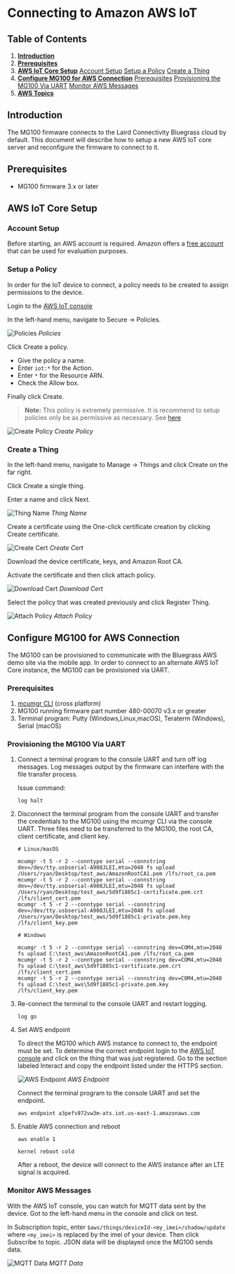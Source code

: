 # Connecting to Amazon AWS IoT

## Table of Contents

1. **[Introduction](#introduction)**
2. **[Prerequisites](#prerequisites)**
3. **[AWS IoT Core Setup](#aws-iot-core-setup)**
   [Account Setup](#account-setup)
   [Setup a Policy](#setup-a-policy)
   [Create a Thing](#create-a-thing)
4. **[Configure MG100 for AWS Connection](#configure-mg100-for-aws-connection)**
   [Prerequisites](#prerequisites)
   [Provisioning the MG100 Via UART](#provisioning-the-mg100-via-uart)
   [Monitor AWS Messages](#monitor-aws-messages)
5. **[AWS Topics](aws_topics.md)**

## Introduction

The MG100 firmware connects to the Laird Connectivity Bluegrass cloud by default. This document will describe how to setup a new AWS IoT core server and reconfigure the firmware to connect to it.

## Prerequisites

- MG100 firmware 3.x or later

## AWS IoT Core Setup

### Account Setup

Before starting, an AWS account is required. Amazon offers a [free account](https://aws.amazon.com/free) that can be used for evaluation purposes.

### Setup a Policy

In order for the IoT device to connect, a policy needs to be created to assign permissions to the device.

Login to the [AWS IoT console](https://console.aws.amazon.com/iot/)

In the left-hand menu, navigate to Secure -> Policies.

![Policies](images/aws/policies.png)
_Policies_

Click Create a policy.

- Give the policy a name.
- Enter `iot:*` for the Action.
- Enter `*` for the Resource ARN.
- Check the Allow box.

Finally click Create.

> **Note:** This policy is extremely permissive. It is recommend to setup policies only be as permissive as necessary. See [here](https://docs.aws.amazon.com/iot/latest/developerguide/device-shadow-mqtt.html?icmpid=docs_iot_console)

![Create Policy](images/aws/create_policy.png)
_Create Policy_

### Create a Thing

In the left-hand menu, navigate to Manage -> Things and click Create on the far right.

Click Create a single thing.

Enter a name and click Next.

![Thing Name](images/aws/thing_name.png)
_Thing Name_

Create a certificate using the One-click certificate creation by clicking Create certificate.

![Create Cert](images/aws/create_cert.png)
_Create Cert_

Download the device certificate, keys, and Amazon Root CA.

Activate the certificate and then click attach policy.

![Download Cert](images/aws/download_cert.png)
_Download Cert_

Select the policy that was created previously and click Register Thing.

![Attach Policy](images/aws/attach_policy.png)
_Attach Policy_

## Configure MG100 for AWS Connection

The MG100 can be provisioned to communicate with the Bluegrass AWS demo site via the mobile app. In order to connect to an alternate AWS IoT Core instance, the MG100 can be provisioned via UART.

### Prerequisites

1. [mcumgr CLI](https://github.com/apache/mynewt-mcumgr#command-line-tool) (cross platform)
2. MG100 running firmware part number 480-00070 v3.x or greater
3. Terminal program: Putty (Windows,Linux,macOS), Teraterm (Windows), Serial (macOS)

### Provisioning the MG100 Via UART

1. Connect a terminal program to the console UART and turn off log messages. Log messages output by the firmware can interfere with the file transfer process.

   Issue command:

   ```
   log halt
   ```

2. Disconnect the terminal program from the console UART and transfer the credentials to the MG100 using the mcumgr CLI via the console UART. Three files need to be transferred to the MG100, the root CA, client certificate, and client key.

   ```
   # Linux/macOS

   mcumgr -t 5 -r 2 --conntype serial --connstring dev=/dev/tty.usbserial-A908JLEI,mtu=2048 fs upload /Users/ryan/Desktop/test_aws/AmazonRootCA1.pem /lfs/root_ca.pem
   mcumgr -t 5 -r 2 --conntype serial --connstring dev=/dev/tty.usbserial-A908JLEI,mtu=2048 fs upload /Users/ryan/Desktop/test_aws/5d9f1885c1-certificate.pem.crt /lfs/client_cert.pem
   mcumgr -t 5 -r 2 --conntype serial --connstring dev=/dev/tty.usbserial-A908JLEI,mtu=2048 fs upload /Users/ryan/Desktop/test_aws/5d9f1885c1-private.pem.key /lfs/client_key.pem

   # Windows

   mcumgr -t 5 -r 2 --conntype serial --connstring dev=COM4,mtu=2048 fs upload C:\test_aws\AmazonRootCA1.pem /lfs/root_ca.pem
   mcumgr -t 5 -r 2 --conntype serial --connstring dev=COM4,mtu=2048 fs upload C:\test_aws\5d9f1885c1-certificate.pem.crt /lfs/client_cert.pem
   mcumgr -t 5 -r 2 --conntype serial --connstring dev=COM4,mtu=2048 fs upload C:\test_aws\5d9f1885c1-private.pem.key /lfs/client_key.pem

   ```

3. Re-connect the terminal to the console UART and restart logging.

   ```
   log go
   ```

4. Set AWS endpoint

   To direct the MG100 which AWS instance to connect to, the endpoint must be set. To determine the correct endpoint login to the [AWS IoT console](https://console.aws.amazon.com/iot/) and click on the thing that was just registered. Go to the section labeled Interact and copy the endpoint listed under the HTTPS section.

   ![AWS Endpoint](images/aws/endpoint.png)
   _AWS Endpoint_

   Connect the terminal program to the console UART and set the endpoint.

   ```
   aws endpoint a3pefs972vw3m-ats.iot.us-east-1.amazonaws.com
   ```

5. Enable AWS connection and reboot

   ```
   aws enable 1

   kernel reboot cold
   ```

   After a reboot, the device will connect to the AWS instance after an LTE signal is acquired.

### Monitor AWS Messages

With the AWS IoT console, you can watch for MQTT data sent by the device. Got to the left-hand menu in the console and click on test.

In Subscription topic, enter `$aws/things/deviceId-<my_imei>/shadow/update` where `<my_imei>` is replaced by the imei of your device. Then click Subscribe to topic. JSON data will be displayed once the MG100 sends data.

![MQTT Data](images/aws/mqtt_data.png)
_MQTT Data_
